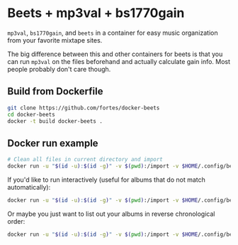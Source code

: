 # Beets + mp3val + bs1770gain

`mp3val`, `bs1770gain`, and `beets` in a container for easy music organization from your favorite mixtape sites.

The big difference between this and other containers for beets is that you can run `mp3val` on the files beforehand and actually calculate gain info. Most people probably don't care though.

## Build from Dockerfile

```sh
git clone https://github.com/fortes/docker-beets
cd docker-beets
docker -t build docker-beets .
```

## Docker run example

```sh
# Clean all files in current directory and import
docker run -u "$(id -u):$(id -g)" -v $(pwd):/import -v $HOME/.config/beets:/config -v $HOME/music:/music --rm docker-beets
```

If you'd like to run interactively (useful for albums that do not match automatically):

```sh
docker run -u "$(id -u):$(id -g)" -v $(pwd):/import -v $HOME/.config/beets:/config -v $HOME/music:/music --rm --it docker-beets clean-and-import
```

Or maybe you just want to list out your albums in reverse chronological order:

```sh
docker run -u "$(id -u):$(id -g)" -v $(pwd):/import -v $HOME/.config/beets:/config -v $HOME/music:/music --rm --it docker-beets beet ls -a year-
```
